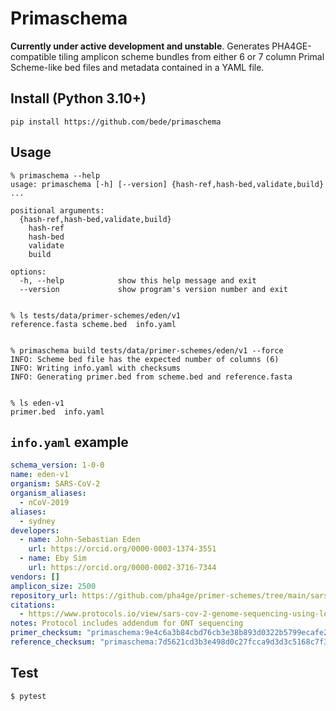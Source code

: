 # Primaschema

**Currently under active development and unstable**. Generates PHA4GE-compatible tiling amplicon scheme bundles from either 6 or 7 column Primal Scheme-like bed files and metadata contained in a YAML file.

## Install (Python 3.10+)
```
pip install https://github.com/bede/primaschema
```



## Usage

```
% primaschema --help
usage: primaschema [-h] [--version] {hash-ref,hash-bed,validate,build} ...

positional arguments:
  {hash-ref,hash-bed,validate,build}
    hash-ref
    hash-bed
    validate
    build

options:
  -h, --help            show this help message and exit
  --version             show program's version number and exit


% ls tests/data/primer-schemes/eden/v1
reference.fasta	scheme.bed	info.yaml


% primaschema build tests/data/primer-schemes/eden/v1 --force
INFO: Scheme bed file has the expected number of columns (6)
INFO: Writing info.yaml with checksums
INFO: Generating primer.bed from scheme.bed and reference.fasta


% ls eden-v1
primer.bed	info.yaml

```

## `info.yaml` example

```yaml
schema_version: 1-0-0
name: eden-v1
organism: SARS-CoV-2
organism_aliases:
  - nCoV-2019
aliases:
  - sydney
developers:
  - name: John-Sebastian Eden
    url: https://orcid.org/0000-0003-1374-3551
  - name: Eby Sim
    url: https://orcid.org/0000-0002-3716-7344
vendors: []
amplicon_size: 2500
repository_url: https://github.com/pha4ge/primer-schemes/tree/main/sars-cov-2/eden/v1
citations:
  - https://www.protocols.io/view/sars-cov-2-genome-sequencing-using-long-pooled-amp-kxygxeob4v8j/v1
notes: Protocol includes addendum for ONT sequencing
primer_checksum: "primaschema:9e4c6a3b84cbd76cb3e38b893d0322b5799ecafe28d8cf7bf347ce6dcc5ee8cb"
reference_checksum: "primaschema:7d5621cd3b3e498d0c27fcca9d3d3c5168c7f3d3f9776f3005c7011bd90068ca"
```



## Test

```
$ pytest
```
